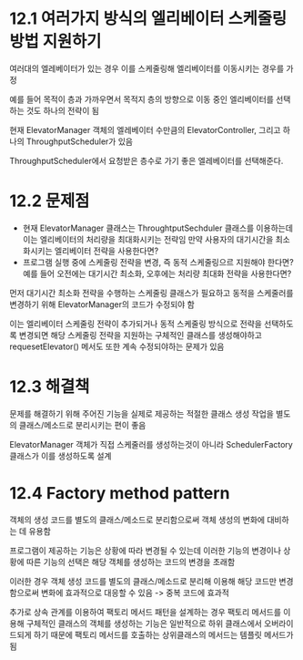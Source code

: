 # 12.1 여러가지 방식의 엘리베이터 스케줄링 방법 지원하기

여러대의 엘레베이터가 있는 경우 이를 스케줄링해 엘리베이터를 이동시키는 경우를 가정

예를 들어 목적이 층과 가까우면서 목적지 층의 방향으로 이동 중인 엘리베이터를 선택하는 것도 하나의 전략이 됨

현재 ElevatorManager 객체의 엘레베이터 수만큼의 ElevatorController, 그리고 하나의 ThroughputScheduler가 있음

ThroughputScheduler에서 요청받은 층수로 가기 좋은 엘레베이터를 선택해준다.

# 12.2 문제점

- 현재 ElevatorManager 클래스는 ThroughtputSechduler 클래스를 이용하는데 이는 엘리베이터의 처리량을 최대화시키는 전략임 만약 사용자의 대기시간을 최소화시키는 엘리베이터 전략을 사용한다면?
- 프로그램 실행 중에 스케줄링 전략을 변경, 즉 동적 스케줄링으르 지원해야 한다면? 예를 들어 오전에는 대기시간 최소화, 오후에는 처리량 최대화 전략을 사용한다면?

먼저 대기시간 최소화 전략을 수행하는 스케줄링 클래스가 필요하고 동적을 스케줄러를 변경하기 위해 ElevatorManager의 코드가 수정되야 함

이는 엘리베이터 스케줄링 전략이 추가되거나 동적 스케줄링 방식으로 전략을 선택하도록 변경되면 해당 스케줄링 전략을 지원하는 구체적인 클래스를 생성해야하고 requesetElevator() 메서도 또한 계속 수정되야하는 문제가 있음

# 12.3 해결책

문제를 해결하기 위해 주어진 기능을 실제로 제공하는 적절한 클래스 생성 작업을 별도의 클래스/메소드로 분리시키는 편이 좋음

ElevatorManager 객체가 직접 스케줄러를 생성하는것이 아니라 SchedulerFactory 클래스가 이를 생성하도록 설계

# 12.4 Factory method pattern

객체의 생성 코드를 별도의 클래스/메소드로 분리함으로써 객체 생성의 변화에 대비하는 데 유용함

프로그램이 제공하는 기능은 상황에 따라 변경될 수 있는데 이러한 기능의 변경이나 상황에 따른 기능의 선택은 해당 객체를 생성하는 코드의 변경을 초래함

이러한 경우 객체 생성 코드를 별도의 클래스/메소드로 분리해 이용해 해당 코드만 변경함으로써 변화에 효과적으로 대응할 수 있음 -> 중복 코드에 효과적

추가로 상속 관계를 이용하여 팩토리 메서드 패턴을 설계하는 경우 팩토리 메서드를 이용해 구체적인 클래스의 객체를 생성하는 기능은 일반적으로 하위 클래스에서 오버라이드되게 하기 때문에 팩토리 메서드를 호출하는 상위클래스의 메서드는 템플릿 메서드가 됨
